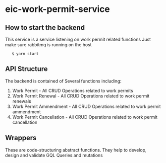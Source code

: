 # eic-work-permit-service

## How to start the backend
This service is a service listening on work permit related functions
Just make sure rabbitmq is running on the host
```$ yarn build
   $ yarn start
```

## API Structure

The backend is contained of Several functions including:
1. Work Permit - All CRUD Operations related to work permits
2. Work Permit Renewal - All CRUD Operations related to work permit renewals
3. Work Permit Ammendment - All CRUD Operations related to work permit ammendment
4. Work Permit Cancellation - All CRUD Operations related to work permit cancellation

## Wrappers
These are code-structuring abstract functions.
They help to develop, design and validate GQL Queries and mutations